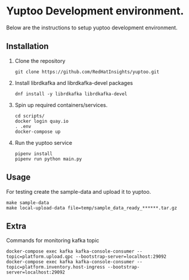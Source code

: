 # Yuptoo Development environment.

Below are the instructions to setup yuptoo development environment.

## Installation

1. Clone the repository
   ```
   git clone https://github.com/RedHatInsights/yuptoo.git
   ```
2. Install librdkafka and librdkafka-devel packages
   ```
   dnf install -y librdkafka librdkafka-devel
   ```
3. Spin up required containers/services.
   ```
   cd scripts/
   docker login quay.io
   . .env 
   docker-compose up
   ```
4. Run the yuptoo service
   ```
   pipenv install
   pipenv run python main.py
   ```

## Usage

For testing create the sample-data and upload it to yuptoo. 

```
make sample-data
make local-upload-data file=temp/sample_data_ready_******.tar.gz
```

## Extra

Commands for monitoring kafka topic

```
docker-compose exec kafka kafka-console-consumer --topic=platform.upload.qpc --bootstrap-server=localhost:29092
docker-compose exec kafka kafka-console-consumer --topic=platform.inventory.host-ingress --bootstrap-server=localhost:29092
```